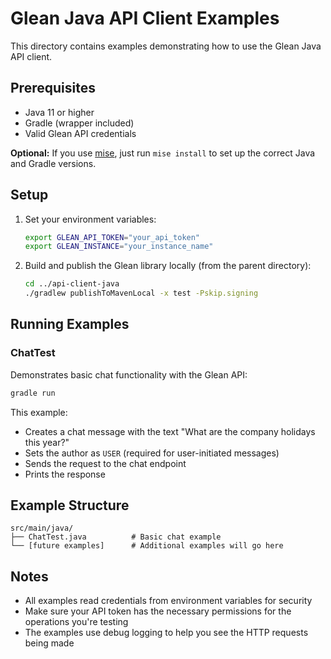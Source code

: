 # Glean Java API Client Examples

This directory contains examples demonstrating how to use the Glean Java API client.

## Prerequisites

- Java 11 or higher
- Gradle (wrapper included)
- Valid Glean API credentials

**Optional:** If you use [mise](https://mise.jdx.dev/), just run `mise install` to set up the correct Java and Gradle versions.

## Setup

1. Set your environment variables:
   ```bash
   export GLEAN_API_TOKEN="your_api_token"
   export GLEAN_INSTANCE="your_instance_name"
   ```

2. Build and publish the Glean library locally (from the parent directory):
   ```bash
   cd ../api-client-java
   ./gradlew publishToMavenLocal -x test -Pskip.signing
   ```

## Running Examples

### ChatTest
Demonstrates basic chat functionality with the Glean API:

```bash
gradle run
```

This example:
- Creates a chat message with the text "What are the company holidays this year?"
- Sets the author as `USER` (required for user-initiated messages)
- Sends the request to the chat endpoint
- Prints the response

## Example Structure

```
src/main/java/
├── ChatTest.java          # Basic chat example
└── [future examples]      # Additional examples will go here
```

## Notes

- All examples read credentials from environment variables for security
- Make sure your API token has the necessary permissions for the operations you're testing
- The examples use debug logging to help you see the HTTP requests being made